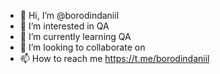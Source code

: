 - 👋 Hi, I’m @borodindaniil
- 👀 I’m interested in QA
- 🌱 I’m currently learning QA
- 💞️ I’m looking to collaborate on 
- 📫 How to reach me https://t.me/borodindaniil

<!---
borodindaniil/borodindaniil is a ✨ special ✨ repository because its `README.md` (this file) appears on your GitHub profile.
You can click the Preview link to take a look at your changes.
--->
